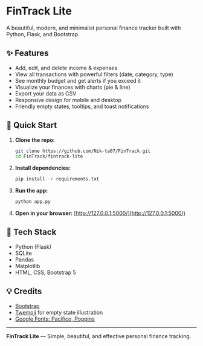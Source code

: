 # FinTrack Lite

A beautiful, modern, and minimalist personal finance tracker built with Python, Flask, and Bootstrap.

## ✨ Features

- Add, edit, and delete income & expenses
- View all transactions with powerful filters (date, category, type)
- See monthly budget and get alerts if you exceed it
- Visualize your finances with charts (pie & line)
- Export your data as CSV
- Responsive design for mobile and desktop
- Friendly empty states, tooltips, and toast notifications

## 🚀 Quick Start

1. **Clone the repo:**
   ```sh
   git clone https://github.com/Nik-ta07/FinTrack.git
   cd FinTrack/fintrack-lite
   ```
2. **Install dependencies:**
   ```sh
   pip install -r requirements.txt
   ```
3. **Run the app:**
   ```sh
   python app.py
   ```
4. **Open in your browser:**
   [http://127.0.0.1:5000/](http://127.0.0.1:5000/)



## 🧠 Tech Stack

- Python (Flask)
- SQLite
- Pandas
- Matplotlib
- HTML, CSS, Bootstrap 5

## 💡 Credits

- [Bootstrap](https://getbootstrap.com/)
- [Twemoji](https://twemoji.twitter.com/) for empty state illustration
- [Google Fonts: Pacifico, Poppins](https://fonts.google.com/)

---

**FinTrack Lite** — Simple, beautiful, and effective personal finance tracking.
